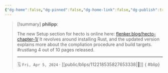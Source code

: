 ```yaml
---
{"dg-home":false,"dg-pinned":false,"dg-home-link":false,"dg-publish":true,"type":"blip","disabled rules":["yaml-title","yaml-title-alias","file-name-heading"],"title":"philipp on mastodon @ 2024-04-05","created-date":"2024-04-05T12:09:27","id":112218535827653340,"updated-date":"2025-05-02T08:50:44","dg-path":"blips/112218535827653338.md","permalink":"/blips/112218535827653338/","dgPassFrontmatter":true,"created":"2024-04-05T12:09:27","updated":"2025-05-02T08:50:44"}
---
```


> [!summary] **philipp**:
>
> The new Setup section for hecto is online here: [flenker.blog/hecto-chapter-1/](https://flenker.blog/hecto-chapter-1/)
> It revolves around installing Rust, and the updated version explains more about the compliation procedure and build targets.
> #rustlang
> 4 out of 10 pages released.
> - - -
>
> 🗓️ `Fri, Apr 5, 2024` · [[public/blips/112218535827653338\|🔗]]
{ #blip}

